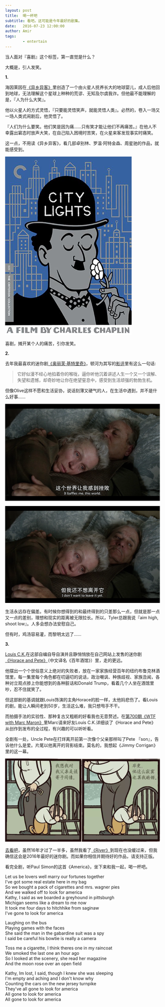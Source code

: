 ```yaml
---
layout: post
title:  喝一杯吧
subtitle: 看吧。这可能是今年最好的剧集。
date:   2016-07-23 12:00:00
author: Amir
tags:
        - entertain
---
```


当人面对『喜剧』这个标签，第一直觉是什么？

大概是，引人发笑。

**1.**

海因莱因在[《异乡异客》][异乡异客]里创造了一个由火星人抚养长大的地球婴儿，成人后他回到地球，无法理解这个星球上种种的荒谬、无知及尔虞我诈。但他最不能理解的是，『人为什么大笑』。

他以火星人的方式灵悟，『只要能灵悟笑声，就能灵悟人类』。必然的，卷入一场又一场人类式闹剧后，他灵悟了。

『人们为什么要笑。他们笑是因为痛......只有笑才能让他们不再痛苦。』在他人不幸露出窘态时放声大笑，在自己陷入困境时苦笑，在火星来客发现事实时痛笑。

这一点，不用读《异乡异客》，看几部卓别林、罗温·阿特金森、周星驰的作品，就能感受到。

![city_lights](/img/in-post/city_lights.jpg)

喜剧，摊开某个人的痛苦，引你发笑。

**2.**

去年我最喜欢的迷你剧[《奥丽芙·基特里奇》][奥丽芙·基特里奇]，顿河为其写的[影评][世界让我挫败 我还不舍离开]里有这么一句话:

>它好似漫不经心地掐着你的喉咙，逼你听他沉着讲述人生一个又一个误解、失望和遗憾，却奇妙地让你在绝望窒息中，感受到生活顽强的勃勃生机。

但像Olive这样不愿和生活妥协，说话刻薄又硬气的人，在生活中遇到，并不是什么好事......

![it_baffles_me](/img/in-post/it_baffles_me.png)

![I_don't_want_to_leave](/img/in-post/I_don't_want_to_leave.png)

生活永远存在偏差。有时候你想得到的和最终得到的只差那么一点，但就是那一点又一点的差别，理想和现实的距离被无限拉长。所以，Tyler总跟我说『aim high, shoot low』。人多会想办法安慰自己。

但有时，鸡汤容易灌，而黎明太远了......

**3.**

[Louis C.K.][Louis]在这部自编自导自演并且静悄悄放在自己网站上发售的迷你剧[《Horace and Pete》][Horace_and_Pete]（中文译名《百年酒馆》）里，走的更远。

他摆出一个个世俗意义上绝对的失败者，放在一家家族经营百年的纽约布鲁克林酒馆里，每一集里每个角色都在叨逼叨的说话，政治嘲讽、种族歧视、家族丑闻，各种对立观点掺上你能想到的各种脏话和Donald Trump，看着几个人坐在酒馆里吵，忍不住就笑了。

但这部剧的基调就跟Louis饰演的主角Horace的脸一样，太他妈悲伤了。看Louis的剧，能让人瞬间老到50岁，生活这么难，我只想甩手不干。

而拍摄手法的实验性、那种复古又粗粝的好看我也无意赘述。在[第700期《WTF with Marc Maron》][700th Episode]里Marc请来好友Louis C.K.详细谈了《Horace and Pete》从创作到发布的全过程，有兴趣的可以听听看。

全剧有一处，Uncle Pete在打烊离开前第一次像个父亲那样叫了Pete 『son』，告诉他什么是爱。片尾以他离开的背影结束。莫名的，我想起《Jimmy Corrigan》里的这一幕。

![我的错](/img/in-post/my_fault.jpg)

[去看吧][Horace_and_Pete]，虽然16年才过了一半多，虽然我看了[《River》][River]到现在也没缓过来，但我确信这会是2016年最好的迷你剧。而如果你相信并期待好的作品，请支持正版。

看完全剧，听Paul Simon的这首《America》，坐下来和我一起，喝一杯吧。

Let us be lovers well marry our fortunes together  
I've got some real estate here in my bag  
So we bought a pack of cigarettes and mrs. wagner pies  
And we walked off to look for america  
Kathy, I said as we boarded a greyhound in pittsburgh  
Michigan seems like a dream to me now  
It took me four days to hitchhike from saginaw  
I've gone to look for america

Laughing on the bus  
Playing games with the faces  
She said the man in the gabardine suit was a spy  
I said be careful his bowtie is really a camera  

Toss me a cigarette, I think theres one in my raincoat  
We smoked the last one an hour ago  
So I looked at the scenery, she read her magazine  
And the moon rose over an open field

Kathy, Im lost, I said, though I knew she was sleeping  
I'm empty and aching and I don't know why  
Counting the cars on the new jersey turnpike  
They've all gone to look for america  
All gone to look for america  
All gone to look for america

[异乡异客]:https://book.douban.com/subject/2064688/
[奥丽芙·基特里奇]:https://movie.douban.com/subject/24869254/
[Louis]:https://en.wikipedia.org/wiki/Louis_C.K.
[Horace_and_Pete]:https://louisck.net/show/horace-and-pete
[世界让我挫败 我还不舍离开]:https://goo.gl/yY4VCj
[700th Episode]:http://www.wtfpod.com/podcast/episode-700-pt-1-2-julia-louis-dreyfus-louis-ck
[River]:https://movie.douban.com/subject/26630488/
